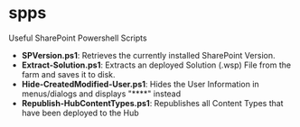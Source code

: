 spps
====

Useful SharePoint Powershell Scripts


-  **SPVersion.ps1**: Retrieves the currently installed SharePoint Version.
-  **Extract-Solution.ps1**: Extracts an deployed Solution (.wsp) File from the farm and saves it to disk.
-  **Hide-CreatedModified-User.ps1**: Hides the User Information in menus/dialogs and displays "****" instead
-  **Republish-HubContentTypes.ps1**: Republishes all Content Types that have been deployed to the Hub
